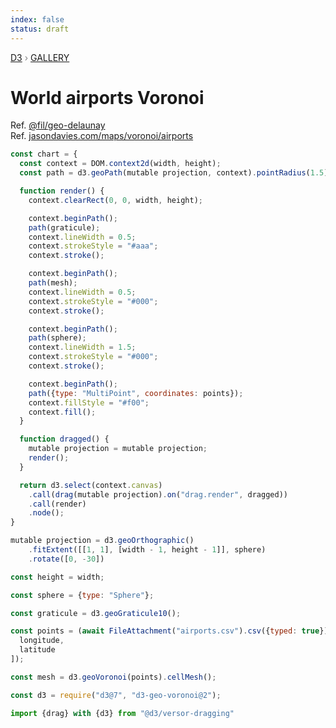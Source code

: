 ```yaml
---
index: false
status: draft
---
```


<div style="color: grey; font: 13px/25.5px var(--sans-serif); text-transform: uppercase;"><h1 style="display: none;">World airports Voronoi</h1><a href="https://d3js.org/">D3</a> › <a href="/@d3/gallery">Gallery</a></div>

# World airports Voronoi

Ref. [@fil/geo-delaunay](/@fil/geo-delaunay)
<br>Ref. [jasondavies.com/maps/voronoi/airports](https://www.jasondavies.com/maps/voronoi/airports/)

```js echo
const chart = {
  const context = DOM.context2d(width, height);
  const path = d3.geoPath(mutable projection, context).pointRadius(1.5);

  function render() {
    context.clearRect(0, 0, width, height);

    context.beginPath();
    path(graticule);
    context.lineWidth = 0.5;
    context.strokeStyle = "#aaa";
    context.stroke();

    context.beginPath();
    path(mesh);
    context.lineWidth = 0.5;
    context.strokeStyle = "#000";
    context.stroke();

    context.beginPath();
    path(sphere);
    context.lineWidth = 1.5;
    context.strokeStyle = "#000";
    context.stroke();

    context.beginPath();
    path({type: "MultiPoint", coordinates: points});
    context.fillStyle = "#f00";
    context.fill();
  }

  function dragged() {
    mutable projection = mutable projection;
    render();
  }

  return d3.select(context.canvas)
    .call(drag(mutable projection).on("drag.render", dragged))
    .call(render)
    .node();
}
```

```js echo
mutable projection = d3.geoOrthographic()
    .fitExtent([[1, 1], [width - 1, height - 1]], sphere)
    .rotate([0, -30])
```

```js echo
const height = width;
```

```js echo
const sphere = {type: "Sphere"};
```

```js echo
const graticule = d3.geoGraticule10();
```

```js echo
const points = (await FileAttachment("airports.csv").csv({typed: true})).map(({longitude, latitude}) => [
  longitude,
  latitude
]);
```

```js echo
const mesh = d3.geoVoronoi(points).cellMesh();
```

```js echo
const d3 = require("d3@7", "d3-geo-voronoi@2");
```

```js echo
import {drag} with {d3} from "@d3/versor-dragging"
```
